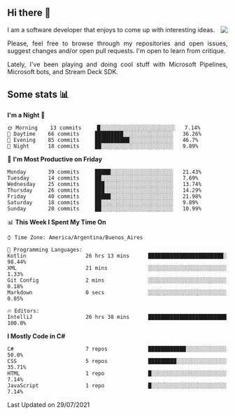 ## Hi there :slightly_smiling_face:

<img src="https://github-readme-stats.vercel.app/api?username=victorgrycuk&show_icons=true&count_private=true&title_color=F7941E&icon_color=F7941E" align="right">

<p align="justify">
I am a software developer that enjoys to come up with interesting ideas.
<p/>

<p align= "justify">
Please, feel free to browse through my repositories and open issues, suggest changes and/or open pull requests. I'm open to learn from critique.
<p/>

<p align= "justify">
Lately, I've been playing and doing cool stuff with Microsoft Pipelines, Microsoft bots, and Stream Deck SDK.
<p/>

## Some stats :bar_chart:
<!--START_SECTION:waka-->
**I'm a Night 🦉** 

```text
🌞 Morning    13 commits     █░░░░░░░░░░░░░░░░░░░░░░░░   7.14% 
🌆 Daytime    66 commits     █████████░░░░░░░░░░░░░░░░   36.26% 
🌃 Evening    85 commits     ███████████░░░░░░░░░░░░░░   46.7% 
🌙 Night      18 commits     ██░░░░░░░░░░░░░░░░░░░░░░░   9.89%

```
📅 **I'm Most Productive on Friday** 

```text
Monday       39 commits     █████░░░░░░░░░░░░░░░░░░░░   21.43% 
Tuesday      14 commits     ██░░░░░░░░░░░░░░░░░░░░░░░   7.69% 
Wednesday    25 commits     ███░░░░░░░░░░░░░░░░░░░░░░   13.74% 
Thursday     26 commits     ███░░░░░░░░░░░░░░░░░░░░░░   14.29% 
Friday       40 commits     █████░░░░░░░░░░░░░░░░░░░░   21.98% 
Saturday     18 commits     ██░░░░░░░░░░░░░░░░░░░░░░░   9.89% 
Sunday       20 commits     ██░░░░░░░░░░░░░░░░░░░░░░░   10.99%

```


📊 **This Week I Spent My Time On** 

```text
⌚︎ Time Zone: America/Argentina/Buenos_Aires

💬 Programming Languages: 
Kotlin                   26 hrs 13 mins      ████████████████████████░   98.44% 
XML                      21 mins             ░░░░░░░░░░░░░░░░░░░░░░░░░   1.33% 
Git Config               2 mins              ░░░░░░░░░░░░░░░░░░░░░░░░░   0.18% 
Markdown                 0 secs              ░░░░░░░░░░░░░░░░░░░░░░░░░   0.05%

🔥 Editors: 
IntelliJ                 26 hrs 38 mins      █████████████████████████   100.0%

```

**I Mostly Code in C#** 

```text
C#                       7 repos             ████████████░░░░░░░░░░░░░   50.0% 
CSS                      5 repos             █████████░░░░░░░░░░░░░░░░   35.71% 
HTML                     1 repo              █░░░░░░░░░░░░░░░░░░░░░░░░   7.14% 
JavaScript               1 repo              █░░░░░░░░░░░░░░░░░░░░░░░░   7.14%

```



 Last Updated on 29/07/2021
<!--END_SECTION:waka-->
